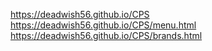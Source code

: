 https://deadwish56.github.io/CPS <br>
https://deadwish56.github.io/CPS/menu.html <br>
https://deadwish56.github.io/CPS/brands.html